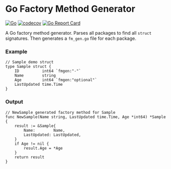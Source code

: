 # Go Factory Method Generator
[![Go](https://github.com/ryan-holcombe/fmgen/actions/workflows/go.yml/badge.svg)](https://github.com/ryan-holcombe/fmgen/actions/workflows/go.yml)
[![codecov](https://codecov.io/gh/ryan-holcombe/fmgen/branch/main/graph/badge.svg?token=083O6ONW1P)](https://codecov.io/gh/ryan-holcombe/fmgen)
[![Go Report Card](https://goreportcard.com/badge/github.com/ryan-holcombe/fmgen)](https://goreportcard.com/report/github.com/ryan-holcombe/fmgen)

A Go factory method generator. Parses all packages to find all `struct` signatures. Then generates a `fm_gen.go` file for each package.

### Example
```
// Sample demo struct
type Sample struct {
	ID          int64 `fmgen:"-"`
	Name        string
	Age         int64 `fmgen:"optional"`
	LastUpdated time.Time
}
```

### Output
```
// NewSample generated factory method for Sample
func NewSample(Name string, LastUpdated time.Time, Age *int64) *Sample {
	result := &Sample{
		Name:        Name,
		LastUpdated: LastUpdated,
	}
	if Age != nil {
		result.Age = *Age
	}
	return result
}
```